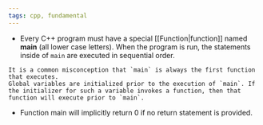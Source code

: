 ```yaml
---
tags: cpp, fundamental
---
```


- Every C++ program must have a special [[Function|function]] named **main** (all lower case letters). When the program is run, the statements inside of `main` are executed in sequential order.
```ad-note
It is a common misconception that `main` is always the first function that executes.
Global variables are initialized prior to the execution of `main`. If the initializer for such a variable invokes a function, then that function will execute prior to `main`.
```

- Function main will implicitly return 0 if no return statement is provided.